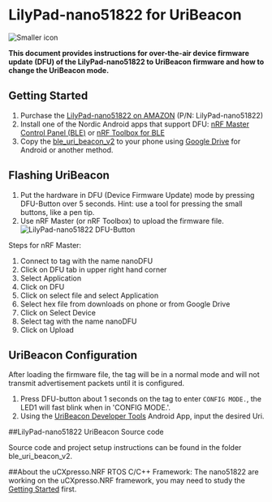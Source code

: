 # LilyPad-nano51822 for UriBeacon

![Smaller icon](http://www.embeda.com.tw/tw/wp-content/uploads/2014/10/LilyPad-4-NANO51822-01s.jpg "LilyPad-nano51822")

**This document provides instructions for over-the-air device firmware update (DFU) of the LilyPad-nano51822 to UriBeacon firmware and how to change the UriBeacon mode.**


## Getting Started
1. Purchase the [LilyPad-nano51822 on AMAZON](http://www.amazon.com/uCXpresso-LilyPad-nano51822-Arduino-iBeacon/dp/B00RE6CL4G/ref=sr_1_1?s=pc&ie=UTF8&qid=1423904848&sr=1-1) (P/N: LilyPad-nano51822)
2. Install one of the Nordic Android apps that support DFU: [nRF Master Control Panel (BLE)](https://play.google.com/store/apps/details?id=no.nordicsemi.android.mcp) or [nRF Toolbox for BLE](https://play.google.com/store/apps/details?id=no.nordicsemi.android.nrftoolbox)
3. Copy the [ble_uri_beacon_v2](https://www.dropbox.com/s/cfwc8g5m12wrj7u/ble_uri_beacon_v2.hex?dl=0) to your phone using  [Google Drive](https://play.google.com/store/apps/details?id=com.google.android.apps.docs) for Android or another method.

## Flashing UriBeacon
1. Put the hardware in DFU (Device Firmware Update) mode by pressing DFU-Button over 5 seconds. Hint: use a tool for pressing the small buttons, like a pen tip.
2. Use nRF Master (or nRF Toolbox) to upload the firmware file.
![LilyPad-nano51822 DFU-Button](http://www.embeda.com.tw/ucxpresso/wp-content/uploads/2015/02/LilyPad-4-NANO51822-01ss.png "LilyPad-nano51822 Button")

Steps for nRF Master:

1. Connect to tag with the name nanoDFU
2. Click on DFU tab in upper right hand corner
3. Select Application
4. Click on DFU
6. Click on select file and select Application
7. Select hex file from downloads on phone or from Google Drive
8. Click on Select Device
9. Select tag with the name nanoDFU
10. Click on Upload

## UriBeacon Configuration

After loading the firmware file, the tag will be in a normal mode and will not transmit advertisement packets until it is configured.

1. Press DFU-button about 1 seconds on the tag to enter `CONFIG MODE.`, the LED1 will fast blink when in 'CONFIG MODE.'.
2. Using the [UriBeacon Developer Tools](https://github.com/google/uribeacon/releases) Android App, input the desired Uri.

##LilyPad-nano51822 UriBeacon Source code

Source code and project setup instructions can be found in the folder ble_uri_beacon_v2.

##About the uCXpresso.NRF RTOS C/C++ Framework:
The nano51822 are working on the uCXpresso.NRF framework, you may need to study the [Getting Started](http://www.embeda.com.tw/ucxpresso/?article=getting-started-2) first.
